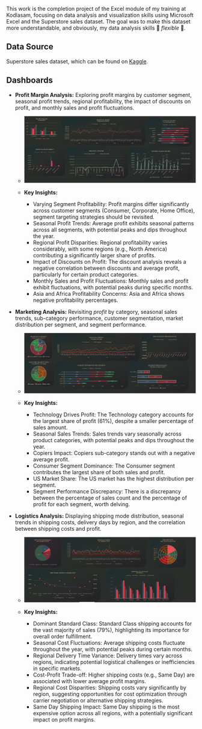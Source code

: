 This work is the completion project of the Excel module of my training at Kodlasam, focusing on data analysis and visualization skills using Microsoft Excel and the Superstore sales dataset. The goal was to make this dataset more understandable, and obviously, my data analysis skills 💪 *flexible* 💪.

## Data Source

Superstore sales dataset, which can be found on [Kaggle](https://www.kaggle.com/datasets/rohitsahoo/sales-forecasting).

## Dashboards

*   **Profit Margin Analysis:** Exploring profit margins by customer segment, seasonal profit trends, regional profitability, the impact of discounts on profit, and monthly sales and profit fluctuations.
    *   ![Profit Margin Dashboard](png/profit.png)

    *   **Key Insights:**
        *   Varying Segment Profitability: Profit margins differ significantly across customer segments (Consumer, Corporate, Home Office), segment targeting strategies should be revisited.
        *   Seasonal Profit Trends: Average profit exhibits seasonal patterns across all segments, with potential peaks and dips throughout the year.
        *   Regional Profit Disparities: Regional profitability varies considerably, with some regions (e.g., North America) contributing a significantly larger share of profits.
        *   Impact of Discounts on Profit: The discount analysis reveals a negative correlation between discounts and average profit, particularly for certain product categories.
        *   Monthly Sales and Profit Fluctuations: Monthly sales and profit exhibit fluctuations, with potential peaks during specific months.
        *   Asia and Africa Profitability Concerns: Asia and Africa shows negative profitability percentages.
 

*   **Marketing Analysis:** Revisiting *profit* by category, seasonal sales trends, sub-category performance, customer segmentation, market distribution per segment, and segment performance.
    *   ![Marketing Dashboard](png/marketing.png)

    *   **Key Insights:**
        *   Technology Drives Profit: The Technology category accounts for the largest share of profit (61%), despite a smaller percentage of sales amount.
        *   Seasonal Sales Trends: Sales trends vary seasonally across product categories, with potential peaks and dips throughout the year.
        *   Copiers Impact: Copiers sub-category stands out with a negative average profit.
        *   Consumer Segment Dominance: The Consumer segment contributes the largest share of both sales and profit.
        *   US Market Share: The US market has the highest distribution per segment.
        *   Segment Performance Discrepancy: There is a discrepancy between the percentage of sales count and the percentage of profit for each segment, worth delving.

*   **Logistics Analysis:** Displaying shipping mode distribution, seasonal trends in shipping costs, delivery days by region, and the correlation between shipping costs and profit.
    *   ![Shipping Analysis Dashboard](png/logistics.png)

    *   **Key Insights:**
        *   Dominant Standard Class: Standard Class shipping accounts for the vast majority of sales (79%), highlighting its importance for overall order fulfillment.
        *   Seasonal Cost Fluctuations: Average shipping costs fluctuate throughout the year, with potential peaks during certain months.
        *   Regional Delivery Time Variance: Delivery times vary across regions, indicating potential logistical challenges or inefficiencies in specific markets.
        *   Cost-Profit Trade-off: Higher shipping costs (e.g., Same Day) are associated with lower average profit margins.
        *   Regional Cost Disparities: Shipping costs vary significantly by region, suggesting opportunities for cost optimization through carrier negotiation or alternative shipping strategies.
        *   Same Day Shipping Impact: Same Day shipping is the most expensive option across all regions, with a potentially significant impact on profit margins.
